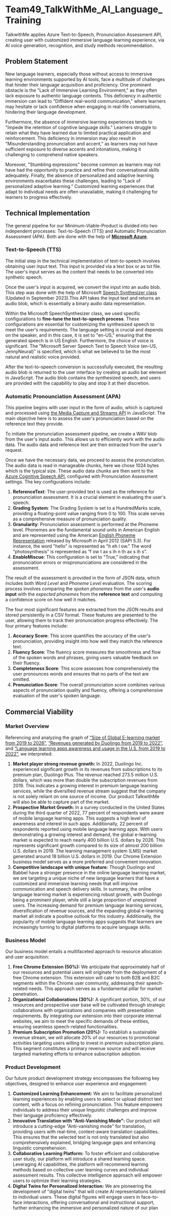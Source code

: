 # Team49_TalkWithMe_AI_Language_Training

TalkwithMe applies Azure Text-to-Speech, Pronunciation Assessment API, creating user with  customized immersive language learning experience, via AI voice generation, recognition, and study methods recommendation.

## Problem Statement

New language learners, especially those without access to immersive learning environments supported by AI tools, face a multitude of challenges that hinder their language acquisition and proficiency. One prominent obstacle is the "Lack of Immersive Learning Environment," as they often lack exposure to authentic language contexts. This deficiency in authentic immersion can lead to "Diffident real-world communication," where learners may hesitate or lack confidence when engaging in real-life conversations, hindering their language development.

Furthermore, the absence of immersive learning experiences tends to "Impede the retention of cognitive language skills." Learners struggle to retain what they have learned due to limited practical application and reinforcement. This deficiency in immersion may also result in "Misunderstanding pronunciation and accent," as learners may not have sufficient exposure to diverse accents and intonations, making it challenging to comprehend native speakers.

Moreover, "Stumbling expressions" become common as learners may not have had the opportunity to practice and refine their conversational skills adequately. Finally, the absence of personalized and adaptive learning environments exacerbates these challenges, leading to "Lack of personalized adaptive learning." Customized learning experiences that adapt to individual needs are often unavailable, making it challenging for learners to progress effectively.

## Technical Implementation

The general pipeline for our Minimum-Viable-Product is divided into two independent processes: Text-to-Speech (TTS) and Automatic Pronunciation Assessment (APA). Both are done with the help of **[Microsoft Azure](https://azure.microsoft.com/en-us/free/search/?ef_id=_k_CjwKCAjw15eqBhBZEiwAbDomEqJHzKIdDb3EXzngazXRBcXGBwcnP4fKw2BnVqETMTNAGD9pMCY4MhoCgFwQAvD_BwE_k_&OCID=AIDcmm5edswduu_SEM__k_CjwKCAjw15eqBhBZEiwAbDomEqJHzKIdDb3EXzngazXRBcXGBwcnP4fKw2BnVqETMTNAGD9pMCY4MhoCgFwQAvD_BwE_k_&gad=1&gclid=CjwKCAjw15eqBhBZEiwAbDomEqJHzKIdDb3EXzngazXRBcXGBwcnP4fKw2BnVqETMTNAGD9pMCY4MhoCgFwQAvD_BwE)**.

### Text-to-Speech (TTS)

The initial step in the technical implementation of text-to-speech involves obtaining user input text. This input is provided via a text box or as txt file. The user's input serves as the content that needs to be converted into synthetic speech.

Once the user's input is acquired, we convert the input into an audio blob. This step was done with the help of Microsoft [Speech Synthesizer class](https://learn.microsoft.com/en-us/dotnet/api/system.speech.synthesis.speechsynthesizer?view=netframework-4.8.1) (Updated in September 2023).This API takes the input text and returns an audio blob, which is essentially a binary audio data representation.

Within the Microsoft SpeechSynthesizer class, we used specific configurations to **fine-tune the text-to-speech process**. These configurations are essential for customizing the synthesized speech to meet the user's requirements. The language setting is crucial and depends on the speaker, and in this case, it is set to "en-US," ensuring that the generated speech is in US English. Furthermore, the choice of voice is significant. The "Microsoft Server Speech Text to Speech Voice (en-US, JennyNeural)" is specified, which is what we believed to be the most natural and realistic voice provided.

After the text-to-speech conversion is successfully executed, the resulting audio blob is returned to the user interface by creating an audio bar element in JavaScript. The audio blob contains the synthesized speech, and users are provided with the capability to play and stop it at their discretion.

### Automatic Pronounciation Assessment (APA)

This pipeline begins with user input in the form of audio, which is captured and processed using [the Media Capture and Streams API](https://developer.mozilla.org/en-US/docs/Web/API/Media_Capture_and_Streams_API) in JavaScript. The main objective here is to assess the user's pronunciation based on the reference text they provide.

To initiate the pronunciation assessment pipeline, we create a WAV blob from the user's input audio. This allows us to efficiently work with the audio data. The audio data and reference text are then extracted from the user's request.

Once we have the necessary data, we proceed to assess the pronunciation. The audio data is read in manageable chunks, here we chose 1024 bytes which is the typical size. These audio data chunks are then sent to the [Azure Cognitive Speech API](https://learn.microsoft.com/en-us/python/api/azure-cognitiveservices-speech/?view=azure-python), configured with Pronunciation Assessment settings. The key configurations include:

1. **ReferenceText**: The user-provided text is used as the reference for pronunciation assessment. It is a crucial element in evaluating the user's speech.
2. **Grading System**: The Grading System is set to a HundredMarks scale, providing a floating-point value ranging from 0 to 100. This scale serves as a comprehensive measure of pronunciation quality.
3. **Granularity**: Pronunciation assessment is performed at the Phoneme level. Phonemes are the fundamental sound units in American English and are represented using the American [English Phoneme Representation](https://learn.microsoft.com/en-us/previous-versions/windows/desktop/ms717239(v=vs.85)) released by Microsoft in April 2012 (SAPI 5.3). For instance, the word "hello" is represented as "h eh l ow." The word “photosynthesis” is represented as “f ow t ax s ih n th ax s ih s”.
4. **EnableMiscue**: This configuration is set to "True," indicating that pronunciation errors or mispronunciations are considered in the assessment.

The result of the assessment is provided in the form of JSON data, which includes both *Word Level* and *Phoneme Level* evaluation. The scoring process involves comparing the *spoken phonemes* from the user's **audio input** with the *expected phonemes* from the **reference text** and computing a confidence score on how well it matches.

The four most significant features are extracted from the JSON results and stored persistently in a CSV format. These features are presented to the user, allowing them to track their pronunciation progress effectively. The four primary features include:

1. **Accuracy Score**: This score quantifies the accuracy of the user's pronunciation, providing insight into how well they match the reference text.
2. **Fluency Score**: The fluency score measures the smoothness and flow of the spoken words and phrases, giving users valuable feedback on their fluency.
3. **Completeness Score**: This score assesses how comprehensively the user pronounces words and ensures that no parts of the text are omitted.
4. **Pronunciation Score**: The overall pronunciation score combines various aspects of pronunciation quality and fluency, offering a comprehensive evaluation of the user's spoken language.

## Commercial Viability

### Market Overview

Referencing and analyzing the graph of [“Size of Global E-learning market from 2019 to 2026”](https://www.statista.com/statistics/1130331/e-learning-market-size-segment-worldwide/), [“Revenues generated by Duolingo from 2019 to 2022”](https://www.statista.com/statistics/1248140/duolingo-revenues-by-segment/), and [“Language learning apps awareness and usage in the U.S. from 2019 to 2022”](https://www.statista.com/statistics/1341228/language-learning-apps-awareness-usage-intent/), we interpreted:

1. **Market player strong revenue growth:** In 2022, Duolingo Inc. experienced significant growth in its revenues from subscriptions to its premium plan, Duolingo Plus. The revenue reached 273.5 million U.S. dollars, which was more than double the subscription revenues from 2019. This indicates a growing interest in premium language learning services, while the diversified revenue stream suggest that the company is not solely reliant on one source of income. Our product TalkwithMe will also be able to capture part of the market.
2. **Prospective Market Growth:** In a survey conducted in the United States during the third quarter of 2022, 77 percent of respondents were aware of mobile language learning apps. This suggests a high level of awareness and interest in such apps. Additionally, 22 percent of respondents reported using mobile language learning apps. With users demonstrating a growing interest and demand, the global e-learning market is expected to reach nearly 400 billion U.S. dollars by 2026. This represents significant growth compared to its size of almost 200 billion U.S. dollars in 2019. The learning management system (LMS) market generated around 18 billion U.S. dollars in 2019. Our Chrome Extension business model serves as a more preferred and convenient innovation.
3. **Competitive landscape with unique feature:** Though Duolingo and Babbel have a stronger presence in the online language learning market, we are targeting a unique niche of new language learners that have a customized and immersive learning needs that will improve communication and speech delivery skills.
In summary, the online language learning market is experiencing robust growth, with Duolingo being a prominent player, while still a large proportion of unexplored users. The increasing demand for premium language learning services, diversification of revenue sources, and the expanding global e-learning market all indicate a positive outlook for this industry. Additionally, the popularity of mobile language learning apps suggests that learners are increasingly turning to digital platforms to acquire language skills.

### Business Model

Our business model entails a multifaceted approach to resource allocation and user acquisition:

1. **Free Chrome Extension (50%):** We anticipate that approximately half of our resources and potential users will originate from the deployment of a free Chrome extension. This extension will cater to both B2B and B2C segments within the Chrome user community, addressing their speech-related needs. This approach serves as a fundamental pillar for market penetration.
2. **Organizational Collaborations (30%):** A significant portion, 30%, of our resources and prospective user base will be cultivated through strategic collaborations with organizations and companies with presentation requirements. By integrating our extension into their corporate internal websites, we aim to meet the specific demands of these entities, ensuring seamless speech-related functionalities.
3. **Premium Subscription Promotion (20%):** To establish a sustainable revenue stream, we will allocate 20% of our resources to promotional activities targeting users willing to invest in premium subscription plans. This segment constitutes a primary revenue source and will receive targeted marketing efforts to enhance subscription adoption.

### Product Development

Our future product development strategy encompasses the following key objectives, designed to enhance user experience and engagement:

1. **Customized Learning Enhancement:** We aim to facilitate personalized learning experiences by enabling users to select or upload distinct text content, with a focus on refining pronunciation. This feature empowers individuals to address their unique linguistic challenges and improve their language proficiency effectively.
2. **Innovative Translation with "Anti-Vanishing Mode":** Our product will introduce a cutting-edge "Anti-vanishing mode" for translation, providing users with real-time, context-aware translation capabilities. This ensures that the selected text is not only translated but also comprehensively explained, bridging language gaps and enhancing linguistic comprehension.
3. **Collaborative Learning Platform:** To foster efficient and collaborative user study, our platform will introduce a shared learning space. Leveraging AI capabilities, the platform will recommend learning methods based on collective user learning curves and individual assessment results. This collective intelligence approach will empower users to optimize their learning strategies.
4. **Digital Twins for Personalized Interaction:** We are pioneering the development of "digital twins" that will create AI representations tailored to individual users. These digital figures will engage users in face-to-face interactions, offering conversational and instructional support, further enhancing the immersive and personalized nature of our plan
